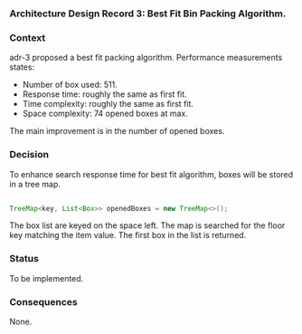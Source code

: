 ### Architecture Design Record 3: Best Fit Bin Packing Algorithm. ###

### Context ###

adr-3 proposed a best fit packing algorithm. Performance measurements states:

* Number of box used: 511.
* Response time: roughly the same as first fit.
* Time complexity: roughly the same as first fit.
* Space complexity: 74 opened boxes at max.

The main improvement is in the number of opened boxes.

### Decision ###

To enhance search response time for best fit algorithm, boxes will be stored in a tree map.

``` java

TreeMap<key, List<Box>> openedBoxes = new TreeMap<>();

````

The box list are keyed on the space left.
The map is searched for the floor key matching the item value.
The first box in the list is returned.

### Status ###

To be implemented.

### Consequences ###

None.